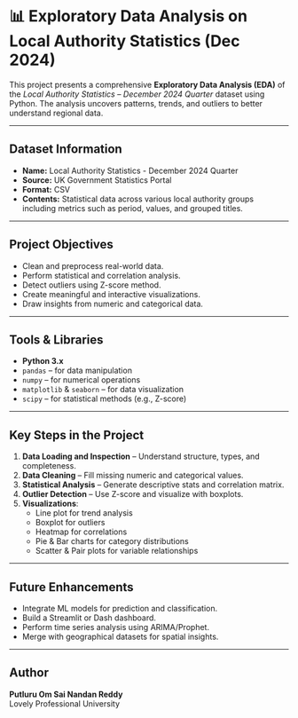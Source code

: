 # 📊 Exploratory Data Analysis on Local Authority Statistics (Dec 2024)

This project presents a comprehensive **Exploratory Data Analysis (EDA)** of the *Local Authority Statistics – December 2024 Quarter* dataset using Python. 
The analysis uncovers patterns, trends, and outliers to better understand regional data.

---

##  Dataset Information

- **Name:** Local Authority Statistics - December 2024 Quarter
- **Source:** UK Government Statistics Portal
- **Format:** CSV
- **Contents:** Statistical data across various local authority groups including metrics such as period, values, and grouped titles.

---

##  Project Objectives

- Clean and preprocess real-world data.
- Perform statistical and correlation analysis.
- Detect outliers using Z-score method.
- Create meaningful and interactive visualizations.
- Draw insights from numeric and categorical data.

---


##  Tools & Libraries

- **Python 3.x**
- `pandas` – for data manipulation
- `numpy` – for numerical operations
- `matplotlib` & `seaborn` – for data visualization
- `scipy` – for statistical methods (e.g., Z-score)

---

## Key Steps in the Project

1. **Data Loading and Inspection** – Understand structure, types, and completeness.
2. **Data Cleaning** – Fill missing numeric and categorical values.
3. **Statistical Analysis** – Generate descriptive stats and correlation matrix.
4. **Outlier Detection** – Use Z-score and visualize with boxplots.
5. **Visualizations**:
   - Line plot for trend analysis
   - Boxplot for outliers
   - Heatmap for correlations
   - Pie & Bar charts for category distributions
   - Scatter & Pair plots for variable relationships


---
## Future Enhancements

- Integrate ML models for prediction and classification.
- Build a Streamlit or Dash dashboard.
- Perform time series analysis using ARIMA/Prophet.
- Merge with geographical datasets for spatial insights.

---

## Author

**Putluru Om Sai Nandan Reddy**  
Lovely Professional University

